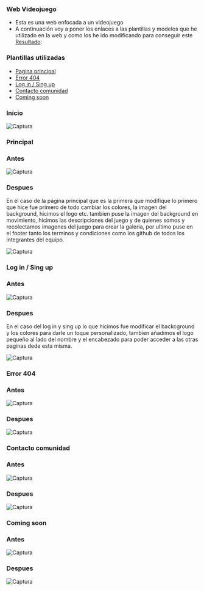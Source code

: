 ### Web Videojuego ###
- Esta es una web enfocada a un videojuego 
- A continuación voy a poner los enlaces a las plantillas y modelos que he utilizado en la web y como los he ido modificando para conseguir este [Resultado](https://ericeo.github.io/Web-juego/):

### Plantillas utilizadas ###
* [Pagina principal](https://www.mediafire.com/file/3e911dkk7jn1adl/P%E1gina_web_AlexCG_Design.zip/file)
* [Error 404](https://codepen.io/rafaelavlucas/pen/NWWQNjZ)
* [Log in / Sing up](https://codepen.io/ianpirro/pen/DzKIJ)
* [Contacto comunidad](https://codepen.io/mel/pen/kHCvr)
* [Coming soon](https://codepen.io/AllThingsSmitty/pen/JJavZN)
### Inicio ###
![Captura](https://github.com/EricEo/Web-juego/blob/main/im%C3%A1genes/inicio.PNG)
### Principal ###
### Antes ###
![Captura](https://github.com/EricEo/Web-juego/blob/main/im%C3%A1genes/Principalantes.PNG)
### Despues ###
En el caso de la página principal que es la primera que modifique lo primero que hice fue primero de todo cambiar los colores, la imagen del background, hicimos el logo etc.
tambien puse la imagen del background en movimiento, hicimos las descripciones del juego y de quienes somos y recolectamos imagenes del juego para crear la galeria, por ultimo puse en el footer tanto los terminos y condiciones como los github de todos los integrantes del equipo.

![Captura](https://github.com/EricEo/Web-juego/blob/main/im%C3%A1genes/principaldespues.PNG)
### Log in / Sing up ###
### Antes ###
![Captura](https://github.com/EricEo/Web-juego/blob/main/im%C3%A1genes/loginantes.PNG)
### Despues ###
En el caso del log in y sing up lo que hicimos fue modificar el backcground y los colores para darle un toque personalizado, tambien añadimos el logo pequeño al lado del nombre y el encabezado para poder acceder a las otras paginas dede esta misma.

![Captura](https://github.com/EricEo/Web-juego/blob/main/im%C3%A1genes/logindespues.PNG)
### Error 404 ###
### Antes ###
![Captura](https://github.com/EricEo/Web-juego/blob/main/im%C3%A1genes/error404antes.PNG)
### Despues ###
![Captura](https://github.com/EricEo/Web-juego/blob/main/im%C3%A1genes/error404despues.PNG)
### Contacto comunidad ###
### Antes ###
![Captura](https://github.com/EricEo/Web-juego/blob/main/im%C3%A1genes/comunidadantes.PNG)
### Despues ###
![Captura](https://github.com/EricEo/Web-juego/blob/main/im%C3%A1genes/comunidaddespues.PNG)
### Coming soon ###
### Antes ###
![Captura](https://github.com/EricEo/Web-juego/blob/main/im%C3%A1genes/comingsoonantes.PNG)
### Despues ###
![Captura](https://github.com/EricEo/Web-juego/blob/main/im%C3%A1genes/comingsoondespues.PNG)
